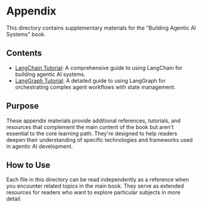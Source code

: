 # Appendix

This directory contains supplementary materials for the "Building Agentic AI Systems" book.

## Contents

- [LangChain Tutorial](LangChain_Tutorial.md): A comprehensive guide to using LangChain for building agentic AI systems.
- [LangGraph Tutorial](LangGraph_Tutorial.md): A detailed guide to using LangGraph for orchestrating complex agent workflows with state management.

## Purpose

These appendix materials provide additional references, tutorials, and resources that complement the main content of the book but aren't essential to the core learning path. They're designed to help readers deepen their understanding of specific technologies and frameworks used in agentic AI development.

## How to Use

Each file in this directory can be read independently as a reference when you encounter related topics in the main book. They serve as extended resources for readers who want to explore particular subjects in more detail. 